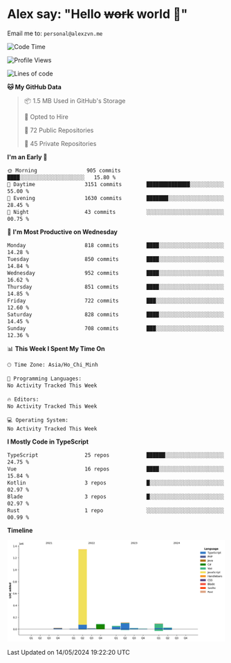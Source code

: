 # Alex say: "Hello ~~work~~ world 🐾"
Email me to: `personal@alexzvn.me`

<!--START_SECTION:waka-->
![Code Time](http://img.shields.io/badge/Code%20Time-1%2C066%20hrs%2055%20mins-blue)

![Profile Views](http://img.shields.io/badge/Profile%20Views-1-blue)

![Lines of code](https://img.shields.io/badge/From%20Hello%20World%20I%27ve%20Written-1.8%20million%20lines%20of%20code-blue)

**🐱 My GitHub Data** 

> 📦 1.5 MB Used in GitHub's Storage 
 > 
> 💼 Opted to Hire
 > 
> 📜 72 Public Repositories 
 > 
> 🔑 45 Private Repositories 
 > 
**I'm an Early 🐤** 

```text
🌞 Morning                905 commits         ████░░░░░░░░░░░░░░░░░░░░░   15.80 % 
🌆 Daytime                3151 commits        ██████████████░░░░░░░░░░░   55.00 % 
🌃 Evening                1630 commits        ███████░░░░░░░░░░░░░░░░░░   28.45 % 
🌙 Night                  43 commits          ░░░░░░░░░░░░░░░░░░░░░░░░░   00.75 % 
```
📅 **I'm Most Productive on Wednesday** 

```text
Monday                   818 commits         ████░░░░░░░░░░░░░░░░░░░░░   14.28 % 
Tuesday                  850 commits         ████░░░░░░░░░░░░░░░░░░░░░   14.84 % 
Wednesday                952 commits         ████░░░░░░░░░░░░░░░░░░░░░   16.62 % 
Thursday                 851 commits         ████░░░░░░░░░░░░░░░░░░░░░   14.85 % 
Friday                   722 commits         ███░░░░░░░░░░░░░░░░░░░░░░   12.60 % 
Saturday                 828 commits         ████░░░░░░░░░░░░░░░░░░░░░   14.45 % 
Sunday                   708 commits         ███░░░░░░░░░░░░░░░░░░░░░░   12.36 % 
```


📊 **This Week I Spent My Time On** 

```text
🕑︎ Time Zone: Asia/Ho_Chi_Minh

💬 Programming Languages: 
No Activity Tracked This Week

🔥 Editors: 
No Activity Tracked This Week

💻 Operating System: 
No Activity Tracked This Week
```

**I Mostly Code in TypeScript** 

```text
TypeScript               25 repos            ██████░░░░░░░░░░░░░░░░░░░   24.75 % 
Vue                      16 repos            ████░░░░░░░░░░░░░░░░░░░░░   15.84 % 
Kotlin                   3 repos             █░░░░░░░░░░░░░░░░░░░░░░░░   02.97 % 
Blade                    3 repos             █░░░░░░░░░░░░░░░░░░░░░░░░   02.97 % 
Rust                     1 repo              ░░░░░░░░░░░░░░░░░░░░░░░░░   00.99 % 
```



**Timeline**

![Lines of Code chart](https://raw.githubusercontent.com/alexzvn/alexzvn/main/assets/bar_graph.png)


 Last Updated on 14/05/2024 19:22:20 UTC
<!--END_SECTION:waka-->
